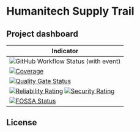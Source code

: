 # Humanitech Supply Trail

## Project dashboard
| Indicator  |
| ---------- | 
| ![GitHub Workflow Status (with event)](https://img.shields.io/github/actions/workflow/status/humanitech-net/supply-trail/build-test-main.yml?label=build%20and%20test) | 
| [![Coverage](https://sonarcloud.io/api/project_badges/measure?project=humanitech-net_supply-trail&metric=coverage)](https://sonarcloud.io/summary/new_code?id=humanitech-net_supply-trail) |
| [![Quality Gate Status](https://sonarcloud.io/api/project_badges/measure?project=humanitech-net_supply-trail&metric=alert_status)](https://sonarcloud.io/summary/new_code?id=humanitech-net_supply-trail) | 
| [![Reliability Rating](https://sonarcloud.io/api/project_badges/measure?project=humanitech-net_supply-trail&metric=reliability_rating)](https://sonarcloud.io/summary/new_code?id=humanitech-net_supply-trail) [![Security Rating](https://sonarcloud.io/api/project_badges/measure?project=humanitech-net_supply-trail&metric=security_rating)](https://sonarcloud.io/summary/new_code?id=humanitech-net_supply-trail)| 
| [![FOSSA Status](https://app.fossa.com/api/projects/git%2Bgithub.com%2Fhumanitech-net%2Fsupply-trail.svg?type=small)](https://app.fossa.com/projects/git%2Bgithub.com%2Fhumanitech-net%2Fsupply-trail?ref=badge_small) |

## License
